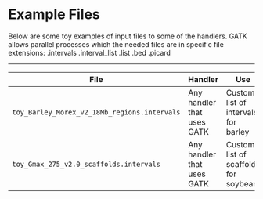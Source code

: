 # Example Files

Below are some toy examples of input files to some of the handlers.
GATK allows parallel processes which the needed files are in specific file extensions:
    .intervals
    .interval_list
    .list
    .bed
    .picard
    
---

| File | Handler | Use |
| ---- | ------- | --- |
| `toy_Barley_Morex_v2_18Mb_regions.intervals` | Any handler that uses GATK | Custom list of intervals for barley |
| `toy_Gmax_275_v2.0_scaffolds.intervals` | Any handler that uses GATK | Custom list of scaffolds for soybean |
